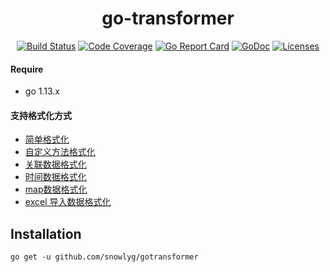 <h1 align="center">go-transformer</h1>

<p align="center">
    <a href="https://travis-ci.org/snowlyg/gotransformer"><img src="https://travis-ci.org/snowlyg/gotransformer.svg?branch=master" alt="Build Status"></a>
    <a href="https://codecov.io/gh/snowlyg/gotransformer"><img src="https://codecov.io/gh/snowlyg/gotransformer/branch/master/graph/badge.svg" alt="Code Coverage"></a>
    <a href="https://goreportcard.com/report/github.com/snowlyg/gotransformer"><img src="https://goreportcard.com/badge/github.com/snowlyg/gotransformer" alt="Go Report Card"></a>
    <a href="https://godoc.org/github.com/snowlyg/gotransformer"><img src="https://godoc.org/github.com/snowlyg/gotransformer?status.svg" alt="GoDoc"></a>
    <a href="https://github.com/snowlyg/gotransformer/blob/master/LICENSE"><img src="https://img.shields.io/github/license/snowlyg/gotransformer" alt="Licenses"></a>
</p>

#### Require
- go 1.13.x

#### 支持格式化方式
- [简单格式化](_example/struct/struct.go)
- [自定义方法格式化](_example/struct/struct.go)
- [关联数据格式化](_example/struct/struct.go)
- [时间数据格式化](_example/struct/struct.go)
- [map数据格式化](_example/map/map.go)
- [excel 导入数据格式化](_example/excel/excel.go)

## Installation

```
go get -u github.com/snowlyg/gotransformer

```